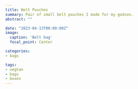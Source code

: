 ```yaml
---
title: Belt Pouches
summary: Pair of small belt pouches I made for my godson. 
abstract: ""

date: "2023-04-13T00:00:00Z"
image:
  caption: 'Belt bag'
  focal_point: Center

categories:
- bags

tags:
- vegtan
- bags
- boxes
---
```


